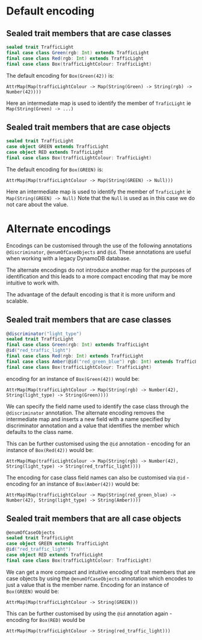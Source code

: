 # Default encoding

## Sealed trait members that are case classes

```scala
sealed trait TrafficLight
final case class Green(rgb: Int) extends TrafficLight 
final case class Red(rgb: Int) extends TrafficLight
final case class Box(trafficLightColour: TrafficLight)
```

The default encoding for `Box(Green(42))` is:

`AttrMap(Map(trafficLightColour -> Map(String(Green) -> String(rgb) -> Number(42))))`

Here an intermediate map is used to identify the member of `TraficLight` ie `Map(String(Green) -> ...)`

## Sealed trait members that are case objects

```scala
sealed trait TrafficLight
case object GREEN extends TrafficLight 
case object RED extends TrafficLight
final case class Box(trafficLightColour: TrafficLight)
```

The default encoding for `Box(GREEN)` is:

`AttrMap(Map(trafficLightColour -> Map(String(GREEN) -> Null)))`

Here an intermediate map is used to identify the member of `TraficLight` ie `Map(String(GREEN) -> Null)`
Note that the `Null` is used as in this case we do not care about the value.

# Alternate encodings
Encodings can be customised through the use of the following annotations `@discriminator`, `@enumOfCaseObjects` and `@id`.
These annotations are useful when working with a legacy DynamoDB database.

The alternate encodings do not introduce another map for the purposes of identification and this leads to a more compact
encoding that may be more intuitive to work with.

The advantage of the default encoding is that it is more uniform and scalable.

## Sealed trait members that are case classes

```scala
@discriminator("light_type")
sealed trait TrafficLight
final case class Green(rgb: Int) extends TrafficLight
@id("red_traffic_light")
final case class Red(rgb: Int) extends TrafficLight
final case class Amber(@id("red_green_blue") rgb: Int) extends TrafficLight
final case class Box(trafficLightColour: TrafficLight)
```

encoding for an instance of `Box(Green(42))` would be:

`AttrMap(Map(trafficLightColour -> Map(String(rgb) -> Number(42), String(light_type) -> String(Green))))`

We can specify the field name used to identify the case class through the `@discriminator` annotation. The alternate
encoding removes the intermediate map and inserts a new field with a name specified by discriminator annotation and a
value that identifies the member which defaults to the class name.

This can be further customised using the `@id` annotation - encoding for an instance of `Box(Red(42))` would be:

`AttrMap(Map(trafficLightColour -> Map(String(rgb) -> Number(42), String(light_type) -> String(red_traffic_light))))`

The encoding for case class field names can also be customised via `@id` - encoding for an instance of `Box(Amber(42))` would be:

`AttrMap(Map(trafficLightColour -> Map(String(red_green_blue) -> Number(42), String(light_type) -> String(Amber))))`


## Sealed trait members that are all case objects

```scala
@enumOfCaseObjects
sealed trait TrafficLight
case object GREEN extends TrafficLight 
@id("red_traffic_light")
case object RED extends TrafficLight
final case class Box(trafficLightColour: TrafficLight)
```

We can get a more compact and intuitive encoding of trait members that are case objects by using the `@enumOfCaseObjects`
annotation which encodes to just a value that is the member name. Encoding for an instance of `Box(GREEN)` would be:

`AttrMap(Map(trafficLightColour -> String(GREEN)))`

This can be further customised by using the `@id` annotation again - encoding for `Box(RED)` would be

`AttrMap(Map(trafficLightColour -> String(red_traffic_light)))`

